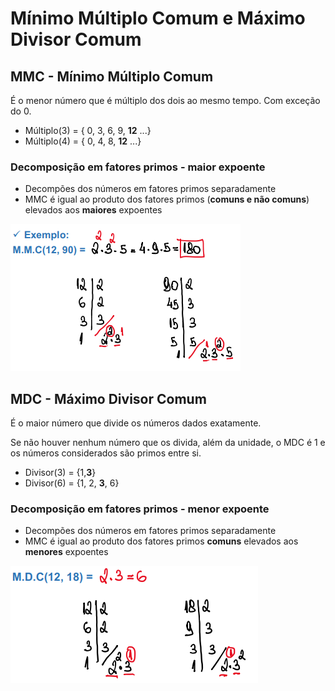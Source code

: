 # Mínimo Múltiplo Comum e Máximo Divisor Comum

## MMC - Mínimo Múltiplo Comum

É o menor número que é múltiplo dos dois ao mesmo tempo. Com exceção do 0.

- Múltiplo(3) = { 0, 3, 6, 9, **12** ...}
- Múltiplo(4) = { 0, 4, 8, **12** ...}

### Decomposição em fatores primos - maior expoente

- Decompões dos números em fatores primos separadamente
- MMC é igual ao produto dos fatores primos (**comuns e não comuns**) elevados aos **maiores** expoentes

![MMC](01-mmc-mdc__mmc_01.png)

## MDC - Máximo Divisor Comum

É o maior número que divide os números dados exatamente. 

Se não houver nenhum número que os divida, além da unidade, o MDC é 1 e os números considerados são primos entre si.

- Divisor(3) = {1,**3**}
- Divisor(6) = {1, 2, **3**, 6}

### Decomposição em fatores primos - menor expoente

- Decompões dos números em fatores primos separadamente
- MMC é igual ao produto dos fatores primos **comuns** elevados aos **menores** expoentes

![MDC](01-mmc-mdc__mdc_01.png)

